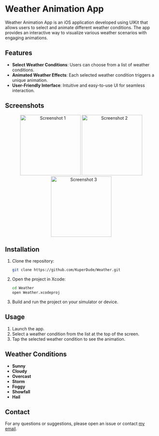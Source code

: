 # Weather Animation App

Weather Animation App is an iOS application developed using UIKit that allows users to select and animate different weather conditions. The app provides an interactive way to visualize various weather scenarios with engaging animations.

## Features

- **Select Weather Conditions**: Users can choose from a list of weather conditions.
- **Animated Weather Effects**: Each selected weather condition triggers a unique animation.
- **User-Friendly Interface**: Intuitive and easy-to-use UI for seamless interaction.

## Screenshots
<p align="center">
  <img src="https://github.com/user-attachments/assets/819705db-d282-44c2-91d2-bde6fa28fba9" width="200" alt="Screenshot 1">
  <img src="https://github.com/user-attachments/assets/fb409d3d-e14c-4ad1-bcb5-d586efcce970" width="200" alt="Screenshot 2">
  <img src="https://github.com/user-attachments/assets/775e7dca-e04d-49ac-9837-3775d8d1616b" width="200" alt="Screenshot 3">
</p>


## Installation

1. Clone the repository:
    ```sh
    git clone https://github.com/KuperDude/Weather.git
    ```
2. Open the project in Xcode:
    ```sh
    cd Weather
    open Weather.xcodeproj
    ```
3. Build and run the project on your simulator or device.

## Usage

1. Launch the app.
2. Select a weather condition from the list at the top of the screen.
3. Tap the selected weather condition to see the animation.

## Weather Conditions

- **Sunny**
- **Cloudy**
- **Overcast**
- **Storm**
- **Foggy**
- **Showfall**
- **Hail**

## Contact

For any questions or suggestions, please open an issue or contact [my email](fieldsdev06@gmail.com).

